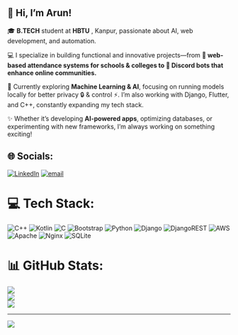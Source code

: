 ## 👋 Hi, I’m Arun!

🎓 **B.TECH** student at **HBTU** , Kanpur, passionate about AI, web development, and automation.

💻 I specialize in building functional and innovative projects—from **🧾 web-based attendance systems for schools & colleges to 🤖 Discord bots that enhance online communities.**

📌 Currently exploring **Machine Learning & AI**, focusing on running models locally for better privacy 🔒 & control ⚡. I’m also working with Django, Flutter, and C++, constantly expanding my tech stack.

✨ Whether it’s developing **AI-powered apps**, optimizing databases, or experimenting with new frameworks, I’m always working on something exciting!



## 🌐 Socials:
[![LinkedIn](https://img.shields.io/badge/LinkedIn-%230077B5.svg?logo=linkedin&logoColor=white)]([https://in.linkedin.com/in/arun-gupta-66b63026b]) [![email](https://img.shields.io/badge/Email-D14836?logo=gmail&logoColor=white)](mailto:agupta16269@gmail.com) 

# 💻 Tech Stack:
![C++](https://img.shields.io/badge/c++-%2300599C.svg?style=for-the-badge&logo=c%2B%2B&logoColor=white) ![Kotlin](https://img.shields.io/badge/kotlin-%237F52FF.svg?style=for-the-badge&logo=kotlin&logoColor=white) ![C](https://img.shields.io/badge/c-%2300599C.svg?style=for-the-badge&logo=c&logoColor=white) ![Bootstrap](https://img.shields.io/badge/bootstrap-%238511FA.svg?style=for-the-badge&logo=bootstrap&logoColor=white) ![Python](https://img.shields.io/badge/python-3670A0?style=for-the-badge&logo=python&logoColor=ffdd54) ![Django](https://img.shields.io/badge/django-%23092E20.svg?style=for-the-badge&logo=django&logoColor=white) ![DjangoREST](https://img.shields.io/badge/DJANGO-REST-ff1709?style=for-the-badge&logo=django&logoColor=white&color=ff1709&labelColor=gray) ![AWS](https://img.shields.io/badge/AWS-%23FF9900.svg?style=for-the-badge&logo=amazon-aws&logoColor=white) ![Apache](https://img.shields.io/badge/apache-%23D42029.svg?style=for-the-badge&logo=apache&logoColor=white) ![Nginx](https://img.shields.io/badge/nginx-%23009639.svg?style=for-the-badge&logo=nginx&logoColor=white) ![SQLite](https://img.shields.io/badge/sqlite-%2307405e.svg?style=for-the-badge&logo=sqlite&logoColor=white)
# 📊 GitHub Stats:
![](https://github-readme-stats.vercel.app/api?username=ArunHackurrrrrrr&theme=merko&hide_border=true&include_all_commits=false&count_private=false)<br/>
![](https://nirzak-streak-stats.vercel.app/?user=ArunHackurrrrrrr&theme=merko&hide_border=true)<br/>
![](https://github-readme-stats.vercel.app/api/top-langs/?username=ArunHackurrrrrrr&theme=merko&hide_border=true&include_all_commits=false&count_private=false&layout=compact)

---
[![](https://visitcount.itsvg.in/api?id=ArunHackurrrrrrr&icon=0&color=0)](https://visitcount.itsvg.in)

<!-- Proudly created with GPRM ( https://gprm.itsvg.in ) -->
